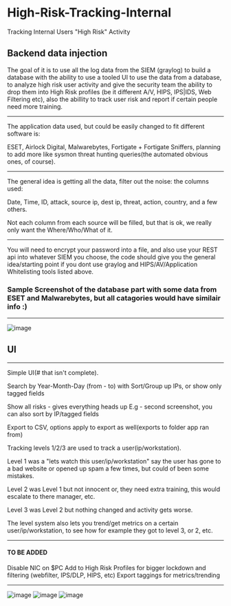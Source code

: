 # High-Risk-Tracking-Internal
Tracking Internal Users "High Risk" Activity


Backend data injection
--------------------------------------------------

The goal of it is to use all the log data from the SIEM (graylog) to build a database with the ability to use a tooled UI to use the data from a database, to analyze high risk user activity and give the security team the ability to drop them into High Risk profiles (be it different A/V, HIPS, IPS|IDS, Web Filtering etc), also the abillity to track user risk and report if certain people need more training.

--------------------------------------------------------

The application data used, but could be easily changed to fit different software is:

ESET, Airlock Digital, Malwarebytes, Fortigate + Fortigate Sniffers, planning to add more like sysmon threat hunting queries(the automated obvious ones, of course).

-----------------------------------------------------------

The general idea is getting all the data, filter out the noise: the columns used:

Date, Time, ID, attack, source ip, dest ip, threat, action, country, and a few others. 

Not each column from each source will be filled, but that is ok, we really only want the Where/Who/What of it.

-------------------------------------------------------------

You will need to encrypt your password into a file, and also use your REST api into whatever SIEM you choose, the code should give you the general idea/starting point if you dont use graylog and HIPS/AV/Application Whitelisting tools listed above.


### Sample Screenshot of the database part with some data from ESET and Malwarebytes, but all catagories would have similair info :)

--------------------------------------------------------------------
![image](https://i.imgur.com/EgVbbio.jpg)

## UI
-------------------------------------------------------------------------

Simple UI(# that isn't complete).

Search by Year-Month-Day (from - to) with Sort/Group up IPs, or show only tagged fields

Show all risks - gives everything heads up E.g - second screenshot, you can also sort by IP/tagged fields

Export to CSV, options apply to export as well(exports to folder app ran from)

Tracking levels 1/2/3 are used to track a user(ip/workstation).

Level 1 was a "lets watch this user/ip/workstation" say the user has gone to a bad website or opened up spam a few times, but could of been some mistakes.

Level 2 was Level 1 but not innocent or, they need extra training, this would escalate to there manager, etc.

Level 3 was Level 2 but nothing changed and activity gets worse.


The level system also lets you trend/get metrics on a certain user/ip/workstation, to see how for example they got to level 3, or 2, etc. 

---------------------------------------------------------------------------

#### TO BE ADDED

Disable NIC on $PC
Add to High Risk Profiles for bigger lockdown and filtering (webfilter, IPS/DLP, HIPS, etc)
Export taggings for metrics/trending

-----------------------------------------------------------------------
![image](https://i.imgur.com/eyrCq8x.jpg)
![image](https://i.imgur.com/dw1gRry.jpg)
![image](https://i.imgur.com/kUr4hAd.jpg)

